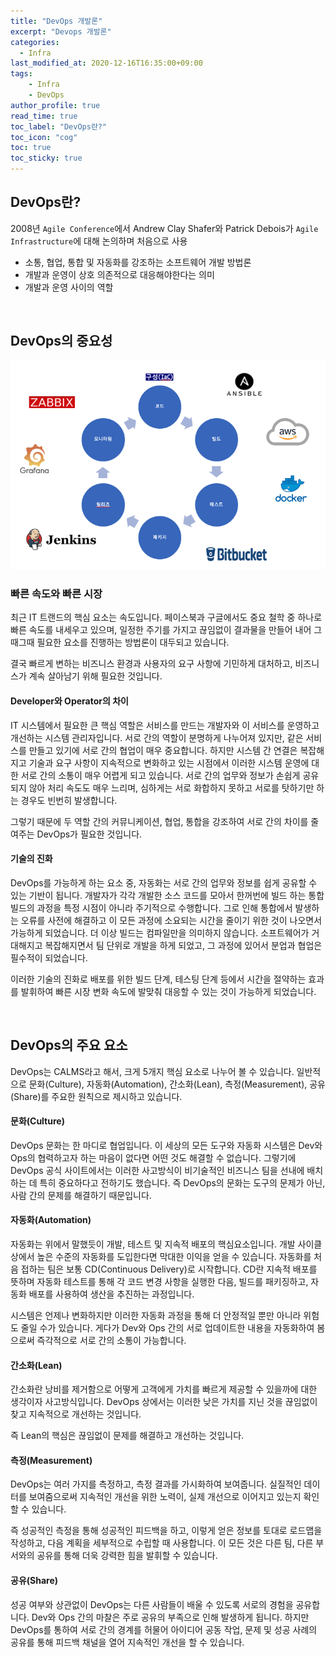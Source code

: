 ```yaml
---
title: "DevOps 개발론"
excerpt: "Devops 개발론"
categories: 
  - Infra
last_modified_at: 2020-12-16T16:35:00+09:00
tags: 
    - Infra
    - DevOps
author_profile: true
read_time: true
toc_label: "DevOps란?" 
toc_icon: "cog" 
toc: true
toc_sticky: true
---
```


## DevOps란?

2008년 `Agile Conference`에서 Andrew Clay Shafer와 Patrick Debois가 
`Agile Infrastructure`에 대해 논의하며 처음으로 사용

* 소통, 협업, 통합 및 자동화를 강조하는 소프트웨어 개발 방법론
* 개발과 운영이 상호 의존적으로 대응해야한다는 의미
* 개발과 운영 사이의 역할

<br>


## DevOps의 중요성

![image.png](https://github.com/youngfromseoul/youngfromseoul.github.io/blob/master/assets/images/devops.png?raw=true)

### 빠른 속도와 빠른 시장
최근 IT 트랜드의 핵심 요소는 속도입니다. 페이스북과 구글에서도 중요 철학 중 하나로 빠른 속도를 내세우고 있으며, 일정한 주기를 가지고 끊임없이 결과물을 만들어 내어 그때그때 필요한 요소를 진행하는 방법론이 대두되고 있습니다.

결국 빠르게 변하는 비즈니스 환경과 사용자의 요구 사항에 기민하게 대처하고, 비즈니스가 계속 살아남기 위해 필요한 것입니다.

#### Developer와 Operator의 차이
IT 시스템에서 필요한 큰 핵심 역할은 서비스를 만드는 개발자와 이 서비스를 운영하고 개선하는 시스템 관리자입니다. 서로 간의 역할이 분명하게 나누어져 있지만, 같은 서비스를 만들고 있기에 서로 간의 협업이 매우 중요합니다. 하지만 시스템 간 연결은 복잡해지고 기술과 요구 사항이 지속적으로 변화하고 있는 시점에서 이러한 시스템 운영에 대한 서로 간의 소통이 매우 어렵게 되고 있습니다. 서로 간의 업무와 정보가 손쉽게 공유되지 않아 처리 속도도 매우 느리며, 심하게는 서로 화합하지 못하고 서로를 탓하기만 하는 경우도 빈번히 발생합니다.

그렇기 때문에 두 역할 간의 커뮤니케이션, 협업, 통합을 강조하여 서로 간의 차이를 줄여주는 DevOps가 필요한 것입니다.

#### 기술의 진화
DevOps를 가능하게 하는 요소 중, 자동화는 서로 간의 업무와 정보를 쉽게 공유할 수 있는 기반이 됩니다. 개발자가 각각 개발한 소스 코드를 모아서 한꺼번에 빌드 하는 통합 빌드의 과정을 특정 시점이 아니라 주기적으로 수행합니다. 그로 인해 통합에서 발생하는 오류를 사전에 해결하고 이 모든 과정에 소요되는 시간을 줄이기 위한 것이 나오면서 가능하게 되었습니다. 더 이상 빌드는 컴파일만을 의미하지 않습니다. 소프트웨어가 거대해지고 복잡해지면서 팀 단위로 개발을 하게 되었고, 그 과정에 있어서 분업과 협업은 필수적이 되었습니다.

이러한 기술의 진화로 배포를 위한 빌드 단계, 테스팅 단계 등에서 시간을 절약하는 효과를 발휘하여 빠른 시장 변화 속도에 발맞춰 대응할 수 있는 것이 가능하게 되었습니다.

<br>


## DevOps의 주요 요소
DevOps는 CALMS라고 해서, 크게 5개지 핵심 요소로 나누어 볼 수 있습니다. 일반적으로 문화(Culture), 자동화(Automation), 간소화(Lean), 측정(Measurement), 공유(Share)를 주요한 원칙으로 제시하고 있습니다.

#### 문화(Culture)
DevOps 문화는 한 마디로 협업입니다. 이 세상의 모든 도구와 자동화 시스템은 Dev와 Ops의 협력하고자 하는 마음이 없다면 어떤 것도 해결할 수 없습니다. 그렇기에 DevOps 공식 사이트에서는 이러한 사고방식이 비기술적인 비즈니스 팀을 선내에 배치하는 데 특히 중요하다고 전하기도 했습니다. 즉 DevOps의 문화는 도구의 문제가 아닌, 사람 간의 문제를 해결하기 때문입니다.

#### 자동화(Automation)
자동화는 위에서 말했듯이 개발, 테스트 및 지속적 배포의 핵심요소입니다. 개발 사이클 상에서 높은 수준의 자동화를 도입한다면 막대한 이익을 얻을 수 있습니다. 자동화를 처음 접하는 팀은 보통 CD(Continuous Delivery)로 시작합니다. CD란 지속적 배포를 뜻하며 자동화 테스트를 통해 각 코드 변경 사항을 실행한 다음, 빌드를 패키징하고, 자동화 배포를 사용하여 생산을 추진하는 과정입니다.

시스템은 언제나 변화하지만 이러한 자동화 과정을 통해 더 안정적일 뿐만 아니라 위험도 줄일 수가 있습니다. 게다가 Dev와 Ops 간의 서로 업데이트한 내용을 자동화하여 봄으로써 즉각적으로 서로 간의 소통이 가능합니다.

#### 간소화(Lean)
간소화란 낭비를 제거함으로 어떻게 고객에게 가치를 빠르게 제공할 수 있을까에 대한 생각이자 사고방식입니다. DevOps 상에서는 이러한 낮은 가치를 지닌 것을 끊임없이 찾고 지속적으로 개선하는 것입니다.

즉 Lean의 핵심은 끊임없이 문제를 해결하고 개선하는 것입니다.

#### 측정(Measurement)
DevOps는 여러 가지를 측정하고, 측정 결과를 가시화하여 보여줍니다. 실질적인 데이터를 보여줌으로써 지속적인 개선을 위한 노력이, 실제 개선으로 이어지고 있는지 확인할 수 있습니다.

즉 성공적인 측정을 통해 성공적인 피드백을 하고, 이렇게 얻은 정보를 토대로 로드맵을 작성하고, 다음 계획을 세부적으로 수립할 때 사용합니다. 이 모든 것은 다른 팀, 다른 부서와의 공유를 통해 더욱 강력한 힘을 발휘할 수 있습니다.

#### 공유(Share)
성공 여부와 상관없이 DevOps는 다른 사람들이 배울 수 있도록 서로의 경험을 공유합니다. Dev와 Ops 간의 마찰은 주로 공유의 부족으로 인해 발생하게 됩니다. 하지만 DevOps를 통하여 서로 간의 경계를 허물어 아이디어 공동 작업, 문제 및 성공 사례의 공유를 통해 피드백 채널을 열어 지속적인 개선을 할 수 있습니다.
